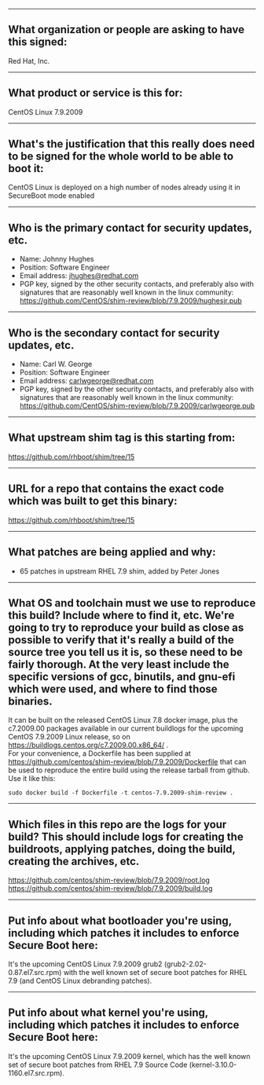 -------------------------------------------------------------------------------
What organization or people are asking to have this signed:
-------------------------------------------------------------------------------
Red Hat, Inc.

-------------------------------------------------------------------------------
What product or service is this for:
-------------------------------------------------------------------------------
CentOS Linux 7.9.2009

-------------------------------------------------------------------------------
What's the justification that this really does need to be signed for the whole world to be able to boot it:
-------------------------------------------------------------------------------
CentOS Linux is deployed on a high number of nodes already using it in SecureBoot mode enabled

-------------------------------------------------------------------------------
Who is the primary contact for security updates, etc.
-------------------------------------------------------------------------------
- Name: Johnny Hughes
- Position: Software Engineer
- Email address: jhughes@redhat.com
- PGP key, signed by the other security contacts, and preferably also with signatures that are reasonably well known in the linux community: https://github.com/CentOS/shim-review/blob/7.9.2009/hughesjr.pub

-------------------------------------------------------------------------------
Who is the secondary contact for security updates, etc.
-------------------------------------------------------------------------------
- Name: Carl W. George
- Position: Software Engineer
- Email address: carlwgeorge@redhat.com
- PGP key, signed by the other security contacts, and preferably also with signatures that are reasonably well known in the linux community: https://github.com/CentOS/shim-review/blob/7.9.2009/carlwgeorge.pub

-------------------------------------------------------------------------------
What upstream shim tag is this starting from:
-------------------------------------------------------------------------------
https://github.com/rhboot/shim/tree/15

-------------------------------------------------------------------------------
URL for a repo that contains the exact code which was built to get this binary:
-------------------------------------------------------------------------------
https://github.com/rhboot/shim/tree/15

-------------------------------------------------------------------------------
What patches are being applied and why:
-------------------------------------------------------------------------------
- 65 patches in upstream RHEL 7.9 shim, added by Peter Jones
-------------------------------------------------------------------------------
What OS and toolchain must we use to reproduce this build?  Include where to find it, etc.  We're going to try to reproduce your build as close as possible to verify that it's really a build of the source tree you tell us it is, so these need to be fairly thorough. At the very least include the specific versions of gcc, binutils, and gnu-efi which were used, and where to find those binaries.
-------------------------------------------------------------------------------
It can be built on the released CentOS Linux 7.8 docker image, plus the c7.2009.00 packages available in our current buildlogs for the upcoming CentOS 7.9.2009 Linux release, so on https://buildlogs.centos.org/c7.2009.00.x86_64/ .  
For your convenience, a Dockerfile has been supplied at
https://github.com/centos/shim-review/blob/7.9.2009/Dockerfile that can be
used to reproduce the entire build using the release tarball from github.  Use
it like this:

`sudo docker build -f Dockerfile -t centos-7.9.2009-shim-review .`

-------------------------------------------------------------------------------
Which files in this repo are the logs for your build?   This should include logs for creating the buildroots, applying patches, doing the build, creating the archives, etc.
-------------------------------------------------------------------------------
https://github.com/centos/shim-review/blob/7.9.2009/root.log
https://github.com/centos/shim-review/blob/7.9.2009/build.log

-------------------------------------------------------------------------------
Put info about what bootloader you're using, including which patches it includes to enforce Secure Boot here:
-------------------------------------------------------------------------------
It's the upcoming CentOS Linux 7.9.2009 grub2 (grub2-2.02-0.87.el7.src.rpm) with the well known set of secure boot patches for RHEL 7.9 (and CentOS Linux debranding patches).

-------------------------------------------------------------------------------
Put info about what kernel you're using, including which patches it includes to enforce Secure Boot here:
-------------------------------------------------------------------------------
It's the upcoming CentOS Linux 7.9.2009 kernel, which has the well known set of secure boot patches from RHEL 7.9 Source Code (kernel-3.10.0-1160.el7.src.rpm).


